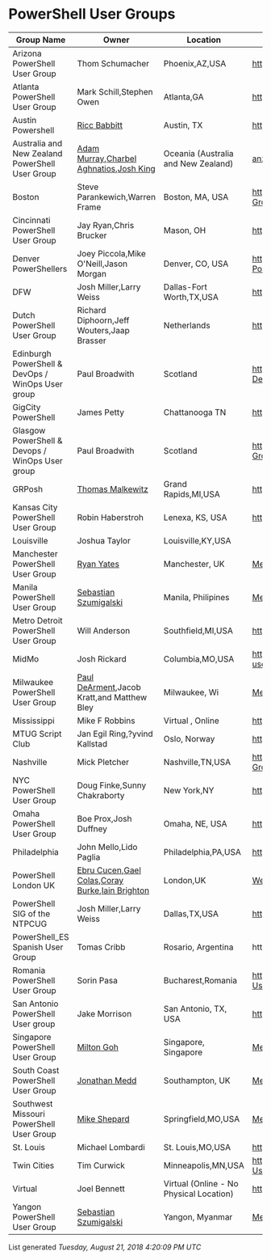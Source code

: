 # PowerShell User Groups

|Group Name|Owner|Location|WebsiteURL|Twitter|Email|
|----------|-----|--------|----------|-------|-----|
|Arizona PowerShell User Group|Thom Schumacher|Phoenix,AZ,USA|https://azpowershell.wordpress.com/ |@Azpowershell,#azpowershell|Azpug@outlook.com|
|Atlanta PowerShell User Group|Mark Schill,Stephen Owen|Atlanta,GA|https://www.atlpug.org/|@ATLPUG|ATLPUG@Foxdeploy.com|
|Austin Powershell|[Ricc Babbitt](http://twitter.com/ScriptingPro)|Austin, TX|https://www.meetup.com/Austin-PowerShell|[@ATXPowerShell](http://twitter.com/ATXPowerShell)|RiccBabbitt@outlook.com|
|Australia and New Zealand PowerShell User Group|[Adam Murray](https://twitter.com/muzzar78),[Charbel Aghnatios](https://twitter.com/Charbs_Security),[Josh King](https://twitter.com/WindosNZ)|Oceania (Australia and New Zealand)|[anzpsug.github.io](https://anzpsug.github.io),[Meetup](https://www.meetup.com/ANZ-PowerShell-UserGroup)|[@ANZPSUG](https://twitter.com/ANZPSUG)|[ANZPSUG@tikabu.com.au](mailto:ANZPSUG@tikabu.com.au)|
|Boston|Steve Parankewich,Warren Frame|Boston, MA, USA|http://www.meetup.com/Boston-PowerShell-User-Group/|@BosPSUG|N/A|
|Cincinnati PowerShell User Group|Jay Ryan,Chris Brucker|Mason, OH|http://cincypowershell.org|[@CincyPowerShell](https://twitter.com/cincypowershell)|[info@cincypowershell.org](mailto:info@cincypowershell.org)|
|Denver PowerShellers|Joey Piccola,Mike O'Neill,Jason Morgan|Denver, CO, USA|https://www.meetup.com/Denver-PowerShellers,https://github.com/DenverPowershellers|[@DenverCO_PSUG]https://twitter.com/denverco_psug|denverpowershellers@gmail.com|
|DFW|Josh Miller,Larry Weiss|Dallas-Fort Worth,TX,USA|http://sp.ntpcug.org/PowerShell/default.aspx||DallasFtWorth@powershellgroup.org|
|Dutch PowerShell User Group|Richard Diphoorn,Jeff Wouters,Jaap Brasser|Netherlands|https://www.dupsug.com|@DUPSUG|info@dupsug.com|
|Edinburgh PowerShell & DevOps / WinOps User group|Paul Broadwith|Scotland|https://www.meetup.com/Edinburgh-PowerShell-Devops-User-Group/|@ScotPSUG|https://psdevopsug.scot|
|GigCity PowerShell |James Petty|Chattanooga TN |https://www.meetup.com/PowerShell_Chattanooga/|@ChatPSUG||
|Glasgow PowerShell & Devops / WinOps User group|Paul Broadwith|Scotland|https://www.meetup.com/Scottish-PowerShell-User-Group/|@ScotPSUG|https://psdevopsug.scot|
|GRPosh|[Thomas Malkewitz](https://dotps1.github.io)|Grand Rapids,MI,USA|https://grposh.github.io|[@grposh](https://twitter.com/grposh)|[grposh@outlook.com](mailto:grposh@outlook.com)|
|Kansas City PowerShell User Group|Robin Haberstroh|Lenexa, KS, USA|http://kcpsug.com|@KCPSUG|kcpsug@outlook.com|
|Louisville|Joshua Taylor|Louisville,KY,USA||@louposh|contact@louposh.org|
|Manchester PowerShell User Group|[Ryan Yates](https://twitter.com/ryanyates1990)|Manchester, UK|[Meetup](http://www.meetup.com/Get-PSUGUK/)|[@getpsugukman](https://twitter.com/getpsugukman)||
|Manila PowerShell User Group|[Sebastian Szumigalski](https://twitter.com/SzumigalskiS)|Manila, Philipines|[Meetup](https://www.meetup.com/Manila-PowerShell-User-Group/)|[@psugmnl](https://twitter.com/PSUGMNL)|[psugmnl@gmail.com](mailto:psugmnl@gmail.com)|
|Metro Detroit PowerShell User Group|Will Anderson|Southfield,MI,USA|https://www.facebook.com/groups/MetDetPSUG |N/A|N/A|
|MidMo|Josh Rickard|Columbia,MO,USA|https://www.eventbrite.com/e/midmo-powershell-user-group-tickets-22516367060#|@MidMoPowerShell|midmo-powershell@googlegroups.com|
|Milwaukee PowerShell User Group|[Paul DeArment](https://twitter.com/pdearmen),Jacob Kratt,and Matthew Bley|Milwaukee, Wi|[Meetup](https://www.meetup.com/Milwaukee-Powershell-Meetup/)|[@PWSHMilwaukee](https://twitter.com/PWSHMilwaukee)|N/A currently|
|Mississippi|Mike F Robbins|Virtual , Online|http://mspsug.com/|@MSPSUG|mspsug@gmail.com|
|MTUG Script Club|Jan Egil Ring,?yvind Kallstad|Oslo, Norway|http://script-club.mtug.no |N/A|N/A|
|Nashville|Mick Pletcher|Nashville,TN,USA|https://www.meetup.com/Nashville-PowerShell-User-Group/|@nashvillePUG||
|NYC PowerShell User Group|Doug Finke,Sunny Chakraborty|New York,NY|https://www.meetup.com/NycPowershellMeetup/|@dfinke|finked@hotmail.com,sunnyc7@gmail.com|
|Omaha PowerShell User Group|Boe Prox,Josh Duffney|Omaha, NE, USA|https://twitter.com/OmahaPSUG|[@OmahaPSUG](https://twitter.com/OmahaPSUG)|[omahapsug@gmail.com](mailto:omahapsug@gmail.com)|
|Philadelphia|John Mello,Lido Paglia|Philadelphia,PA,USA|http://phillyposh.org/|https://twitter.com/phillyposh|info@phillyposh.org|
|PowerShell London UK|[Ebru Cucen](https://www.twitter.com/ebrucucen),[Gael Colas](https://www.twitter.com/gaelcolas),[Coray Burke](https://www.twitter.com/cburke007),[Iain Brighton](https://www.twitter.com/iainbrighton)|London,UK|[Website](http://www.powershell.org.uk),[Meetup](http://www.meetup.com/powershell-london-uk)|[@lonpsug](https://www.twitter.com/)||
|PowerShell SIG of the NTPCUG|Josh Miller,Larry Weiss|Dallas,TX,USA|https://sites.google.com/site/powershellsig/ |N/A|N/A|
|PowerShell_ES Spanish User Group|Tomas Cribb|Rosario, Argentina|https://http://blog.powershell-es.com/|@PowerShell_ES|tomascribb@gmail.com|
|Romania PowerShell User Group|Sorin Pasa|Bucharest,Romania|https://www.meetup.com/Romanian-PowerShell-User-Group/|@ROMANIAPUG|romaniapug@yahoo.com|
|San Antonio PowerShell User group|Jake Morrison|San Antonio, TX, USA|http://sapsug.org|N/A|jake@sapsug.org|
|Singapore PowerShell User Group|[Milton Goh](https://twitter.com/miltongoh)|Singapore, Singapore|[Meetup](https://www.meetup.com/mssgug/)|||
|South Coast PowerShell User Group|[Jonathan Medd](https://www.twitter.com/jonathanmedd)|Southampton, UK|[Meetup](https://www.meetup.com/UK-South-Coast-PowerShell-User-Group/) |[@UKSthCoastPSUG](http://www.twitter.com/UKSthCoastPSUG)||
|Southwest Missouri PowerShell User Group|[Mike Shepard](https://twitter.com/MikeShepard70)|Springfield,MO,USA|[Meetup](https://www.meetup.com/SWMO-PowerShell-User-Group/)|[@MikeShepard70](https://twitter.com/MikeShepard70)|[mshepard70@gmail.com](mailto:mshepard70@gmail.com)|
|St. Louis|Michael Lombardi|St. Louis,MO,USA|https://www.meetup.com/stlpsug|stl.psug@outlook.com||
|Twin Cities|Tim Curwick|Minneapolis,MN,USA|http://www.meetup.com/Twin-Cities-PowerShell-User-Group/|||
|Virtual|Joel Bennett|Virtual (Online - No Physical Location)|https://slack.poshcode.org||Jaykul@HuddledMasses.org|
|Yangon PowerShell User Group|[Sebastian Szumigalski](https://twitter.com/SzumigalskiS)|Yangon, Myanmar|[Meetup](https://www.meetup.com/Yangon-PowerShell-Group/)|[@psugygn](https://twitter.com/PSUGYGN)|[psugygn@gmail.com](mailto:psugygn@gmail.com)|

List generated _Tuesday, August 21, 2018 4:20:09 PM UTC_
